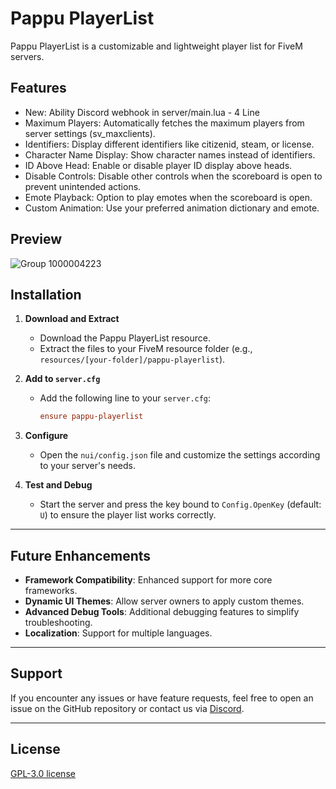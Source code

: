 # Pappu PlayerList
Pappu PlayerList is a customizable and lightweight player list for FiveM servers.


## Features
- New: Ability Discord webhook in server/main.lua - 4 Line
- Maximum Players: Automatically fetches the maximum players from server settings (sv_maxclients).
- Identifiers: Display different identifiers like citizenid, steam, or license.
- Character Name Display: Show character names instead of identifiers.
- ID Above Head: Enable or disable player ID display above heads.
- Disable Controls: Disable other controls when the scoreboard is open to prevent unintended actions.
- Emote Playback: Option to play emotes when the scoreboard is open.
- Custom Animation: Use your preferred animation dictionary and emote.


## Preview
![Group 1000004223](https://github.com/user-attachments/assets/fdcda3a3-5b5a-49e8-917e-77d5139108b1)



## Installation

1. **Download and Extract**
   - Download the Pappu PlayerList resource.
   - Extract the files to your FiveM resource folder (e.g., `resources/[your-folder]/pappu-playerlist`).

2. **Add to `server.cfg`**
   - Add the following line to your `server.cfg`:
     ```cfg
     ensure pappu-playerlist
     ```

3. **Configure**
   - Open the `nui/config.json` file and customize the settings according to your server's needs.

4. **Test and Debug**
   - Start the server and press the key bound to `Config.OpenKey` (default: `U`) to ensure the player list works correctly.

---

## Future Enhancements
- **Framework Compatibility**: Enhanced support for more core frameworks.
- **Dynamic UI Themes**: Allow server owners to apply custom themes.
- **Advanced Debug Tools**: Additional debugging features to simplify troubleshooting.
- **Localization**: Support for multiple languages.

---

## Support
If you encounter any issues or have feature requests, feel free to open an issue on the GitHub repository or contact us via [Discord](https://discord.com/invite/uEuetEY3jd).

---

## License
[GPL-3.0 license](LICENSE)
